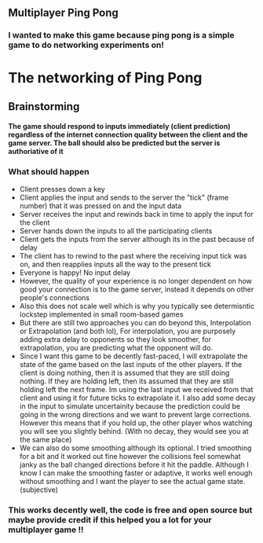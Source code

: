 ## Multiplayer Ping Pong
### I wanted to make this game because ping pong is a simple game to do networking experiments on!
# The networking of Ping Pong
## Brainstorming
#### The game should respond to inputs immediately (client prediction) regardless of the internet connection quality between the client and the game server. The ball should also be predicted but the server is authoriative of it
### What should happen
- Client presses down a key
- Client applies the input and sends to the server the "tick" (frame number) that it was pressed on and the input data
- Server receives the input and rewinds back in time to apply the input for the client
- Server hands down the inputs to all the participating clients 
- Client gets the inputs from the server although its in the past because of delay
- The client has to rewind to the past where the receiving input tick was on, and then reapplies inputs all the way to the present tick
- Everyone is happy! No input delay
- However, the quality of your experience is no longer dependent on how good your connection is to the game server, instead it depends on other people's connections
- Also this does not scale well which is why you typically see determisntic lockstep implemented in small room-based games
- But there are still two approaches you can do beyond this, Interpolation or Extrapolation (and both lol), For interpolation, you are purposely adding extra delay to opponents so they look smoother, for extrapolation, you are predicting what the opponent will do.
- Since I want this game to be decently fast-paced, I will extrapolate the state of the game based on the last inputs of the other players. If the client is doing nothing, then it is assumed that they are still doing nothing. If they are holding left, then its assumed that they are still holding left the next frame. Im using the last input we received from that client and using it for future ticks to extrapolate it. I also add some decay in the input to simulate uncertainity because the prediction could be going in the wrong directions and we want to prevent large corrections. However this means that if you hold up, the other player whos watching you will see you slightly behind. (With no decay, they would see you at the same place)
- We can also do some smoothing although its optional. I tried smoothing for a bit and it worked out fine however the collisions feel somewhat janky as the ball changed directions before it hit the paddle. Although I know I can make the smoothing faster or adaptive, it works well enough without smoothing and I want the player to see the actual game state. (subjective)

### This works decently well, the code is free and open source but maybe provide credit if this helped you a lot for your multiplayer game !!